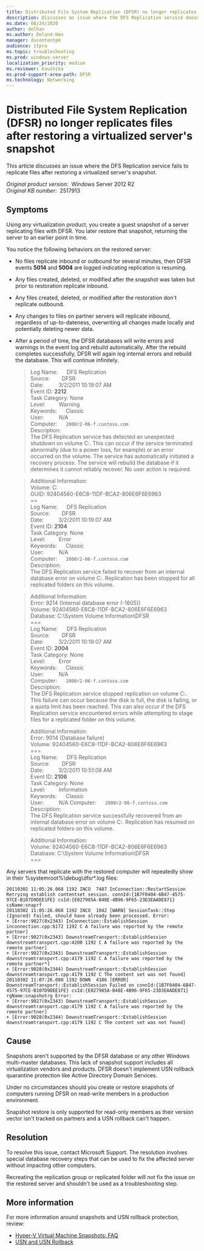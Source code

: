 ```yaml
---
title: Distributed File System Replication (DFSR) no longer replicates files after restoring a virtualized server's snapshot
description: Discusses an issue where the DFS Replication service doesn't replicate files after restoring a virtualized server's snapshot.
ms.date: 08/24/2020
author: delhan
ms.author: Deland-Han
manager: dscontentpm
audience: itpro
ms.topic: troubleshooting
ms.prod: windows-server
localization_priority: medium
ms.reviewer: kaushika
ms.prod-support-area-path: DFSR
ms.technology: Networking
---
```

# Distributed File System Replication (DFSR) no longer replicates files after restoring a virtualized server's snapshot

This article discusses an issue where the DFS Replication service fails to replicate files after restoring a virtualized server's snapshot.

_Original product version:_ &nbsp;Windows Server 2012 R2  
_Original KB number:_ &nbsp;2517913

## Symptoms

Using any virtualization product, you create a guest snapshot of a server replicating files with DFSR. You later restore that snapshot, returning the server to an earlier point in time.

You notice the following behaviors on the restored server:

- No files replicate inbound or outbound for several minutes, then DFSR events **5014** and **5004** are logged indicating replication is resuming.
- Any files created, deleted, or modified after the snapshot was taken but prior to restoration replicate inbound.
- Any files created, deleted, or modified after the restoration don't replicate outbound.
- Any changes to files on partner servers will replicate inbound, regardless of up-to-dateness, overwriting all changes made locally and potentially deleting newer data.
- After a period of time, the DFSR databases will write errors and warnings in the event log and rebuild automatically. After the rebuild completes successfully, DFSR will again log internal errors and rebuild the database. This will continue infinitely.

    > Log Name:      DFS Replication  
    Source:        DFSR  
    Date:          3/2/2011 10:19:07 AM  
    Event ID: **2212**  
    Task Category: None  
    Level:         Warning  
    Keywords:      Classic  
    User:          N/A  
    Computer:      `2008r2-06-f.contoso.com`  
    Description:  
    The DFS Replication service has detected an unexpected shutdown on volume C:. This can occur if the service terminated abnormally (due to a power loss, for example) or an error occurred on the volume. The service has automatically initiated a recovery process. The service will rebuild the database if it determines it cannot reliably recover. No user action is required.

    > Additional Information:  
    Volume: C:  
    GUID: 92404560-E6C8-11DF-BCA2-806E6F6E6963  
    ==  
    Log Name:      DFS Replication  
    Source:        DFSR  
    Date:          3/2/2011 10:19:07 AM  
    Event ID: **2104**  
    Task Category: None  
    Level:         Error  
    Keywords:      Classic  
    User:          N/A  
    Computer:      `2008r2-06-f.contoso.com`  
    Description:  
    The DFS Replication service failed to recover from an internal database error on volume C:. Replication has been stopped for all replicated folders on this volume.

    > Additional Information:  
    Error: 9214 (Internal database error (-1605))  
    Volume: 92404560-E6C8-11DF-BCA2-806E6F6E6963  
    Database: C:\System Volume Information\DFSR  
    ===  
    Log Name:      DFS Replication  
    Source:        DFSR  
    Date:          3/2/2011 10:19:07 AM  
    Event ID: **2004**  
    Task Category: None  
    Level:         Error  
    Keywords:      Classic  
    User:          N/A  
    Computer:      `2008r2-06-f.contoso.com`  
    Description:  
    The DFS Replication service stopped replication on volume C:. This failure can occur because the disk is full, the disk is failing, or a quota limit has been reached. This can also occur if the DFS Replication service encountered errors while attempting to stage files for a replicated folder on this volume.

    > Additional Information:  
    Error: 9014 (Database failure)  
    Volume: 92404560-E6C8-11DF-BCA2-806E6F6E6963  
    ===  
    Log Name:      DFS Replication  
    Source:        DFSR  
    Date:          3/2/2011 10:51:08 AM  
    Event ID: **2106**  
    Task Category: None  
    Level:         Information  
    Keywords:      Classic  
    User:          N/A
    Computer:      `2008r2-06-f.contoso.com`  
    Description:  
    The DFS Replication service successfully recovered from an internal database error on volume C:. Replication has resumed on replicated folders on this volume.

    > Additional Information:  
    Volume: 92404560-E6C8-11DF-BCA2-806E6F6E6963  
    Database: C:\System Volume Information\DFSR  
    ===  

Any servers that replicate with the restored computer will repeatedly show in their %systemroot%\debug\dfsr*.log files:

```console
20110302 11:05:26.068 1192 INCO  7487 InConnection::RestartSession Retrying establish contentset session. connId:{1B7F0404-6B47-4575-97CE-B107D9DEE1FE} csId:{E027985A-B48E-4B96-9F65-23D3EAADE871} csName:snaprf
20110302 11:05:26.068 1192 INCO  1042 [WARN] SessionTask::Step (Ignored) Failed, should have already been processed. Error:
+ [Error:9027(0x2343) InConnection::EstablishSession inconnection.cpp:6172 1192 C A failure was reported by the remote partner]
+ [Error:9027(0x2343) DownstreamTransport::EstablishSession downstreamtransport.cpp:4200 1192 C A failure was reported by the remote partner]
+ [Error:9027(0x2343) DownstreamTransport::EstablishSession downstreamtransport.cpp:4179 1192 C A failure was reported by the remote partner*]
+ [Error:9028(0x2344) DownstreamTransport::EstablishSession downstreamtransport.cpp:4179 1192 C The content set was not found]
20110302 11:07:26.080 1192 DOWN  4186 [ERROR] DownstreamTransport::EstablishSession Failed on connId:{1B7F0404-6B47-4575-97CE-B107D9DEE1FE} csId:{E027985A-B48E-4B96-9F65-23D3EAADE871} rgName:snapshotrg Error:
+ [Error:9027(0x2343) DownstreamTransport::EstablishSession downstreamtransport.cpp:4179 1192 C A failure was reported by the remote partner]
+ [Error:9028(0x2344) DownstreamTransport::EstablishSession downstreamtransport.cpp:4179 1192 C The content set was not found]
```

## Cause

Snapshots aren't supported by the DFSR database or any other Windows multi-master databases. This lack of snapshot support includes all virtualization vendors and products. DFSR doesn't implement USN rollback quarantine protection like Active Directory Domain Services.

Under no circumstances should you create or restore snapshots of computers running DFSR on read-write members in a production environment.

Snapshot restore is only supported for read-only members as their version vector isn't tracked on partners and a USN rollback can't happen.

## Resolution

To resolve this issue, contact Microsoft Support. The resolution involves special database recovery steps that can be used to fix the affected server without impacting other computers.

Recreating the replication group or replicated folder will *not* fix the issue on the restored server and shouldn't be used as a troubleshooting step.

## More information

For more information around snapshots and USN rollback protection, review:

- [Hyper-V Virtual Machine Snapshots: FAQ](https://technet.microsoft.com/library/dd560637%28WS.10%29.aspx)
- [USN and USN Rollback](https://technet.microsoft.com/library/dd348479%28WS.10%29.aspx)

